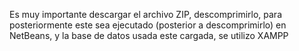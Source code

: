 Es muy importante descargar el archivo ZIP, descomprimirlo, para posteriormente este sea ejecutado (posterior a descomprimirlo) en NetBeans, y la base de datos usada este cargada, se utilizo XAMPP

